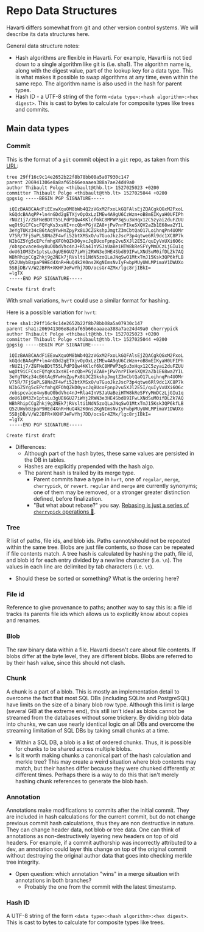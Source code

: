 # Repo Data Structures

Havarti differs somewhat from git and other version control systems.
We will describe its data structures here.

General data structure notes:

- Hash algorithms are flexible in Havarti.
  For example, Havarti is not tied down to a single algorithm like git is (i.e. sha1).
  The algorithm name is, along with the digest value,
  part of the lookup key for a data type.
  This is what makes it possible to swap algorithms at any time,
  even within the same repo.
  The algorithm name is also used in the hash for parent types.
- Hash ID - a UTF-8 string of the form `<data type>:<hash algorithm>:<hex digest>`.
  This is cast to bytes to calculate for composite types like trees and commits.

## Main data types

### Commit

This is the format of a `git` commit object in a `git` repo,
as taken from this [URL](https://wyag.thb.lt/#orgfe2859f):

```gitcommit
tree 29ff16c9c14e2652b22f8b78bb08a5a07930c147
parent 206941306e8a8af65b66eaaaea388a7ae24d49a0
author Thibault Polge <thibault@thb.lt> 1527025023 +0200
committer Thibault Polge <thibault@thb.lt> 1527025044 +0200
gpgsig -----BEGIN PGP SIGNATURE-----

 iQIzBAABCAAdFiEExwXquOM8bWb4Q2zVGxM2FxoLkGQFAlsEjZQACgkQGxM2FxoL
 kGQdcBAAqPP+ln4nGDd2gETXjvOpOxLzIMEw4A9gU6CzWzm+oB8mEIKyaH0UFIPh
 rNUZ1j7/ZGFNeBDtT55LPdPIQw4KKlcf6kC8MPWP3qSu3xHqx12C5zyai2duFZUU
 wqOt9iCFCscFQYqKs3xsHI+ncQb+PGjVZA8+jPw7nrPIkeSXQV2aZb1E68wa2YIL
 3eYgTUKz34cB6tAq9YwHnZpyPx8UJCZGkshpJmgtZ3mCbtQaO17LoihnqPn4UOMr
 V75R/7FjSuPLS8NaZF4wfi52btXMSxO/u7GuoJkzJscP3p4qtwe6Rl9dc1XC8P7k
 NIbGZ5Yg5cEPcfmhgXFOhQZkD0yxcJqBUcoFpnp2vu5XJl2E5I/quIyVxUXi6O6c
 /obspcvace4wy8uO0bdVhc4nJ+Rla4InVSJaUaBeiHTW8kReSFYyMmDCzLjGIu1q
 doU61OM3Zv1ptsLu3gUE6GU27iWYj2RWN3e3HE4Sbd89IFwLXNdSuM0ifDLZk7AQ
 WBhRhipCCgZhkj9g2NEk7jRVslti1NdN5zoQLaJNqSwO1MtxTmJ15Ksk3QP6kfLB
 Q52UWybBzpaP9HEd4XnR+HuQ4k2K0ns2KgNImsNvIyFwbpMUyUWLMPimaV1DWUXo
 5SBjDB/V/W2JBFR+XKHFJeFwYhj7DD/ocsGr4ZMx/lgc8rjIBkI=
 =lgTX
 -----END PGP SIGNATURE-----

Create first draft
```

With small variations, `hvrt` could use a similar format for hashing.

Here is a possible variation for `hvrt`:

```hvrtcommit
tree sha1:29ff16c9c14e2652b22f8b78bb08a5a07930c147
parent sha1:206941306e8a8af65b66eaaaea388a7ae24d49a0 cherrypick
author Thibault Polge <thibault@thb.lt> 1527025023 +0200
committer Thibault Polge <thibault@thb.lt> 1527025044 +0200
gpgsig -----BEGIN PGP SIGNATURE-----

 iQIzBAABCAAdFiEExwXquOM8bWb4Q2zVGxM2FxoLkGQFAlsEjZQACgkQGxM2FxoL
 kGQdcBAAqPP+ln4nGDd2gETXjvOpOxLzIMEw4A9gU6CzWzm+oB8mEIKyaH0UFIPh
 rNUZ1j7/ZGFNeBDtT55LPdPIQw4KKlcf6kC8MPWP3qSu3xHqx12C5zyai2duFZUU
 wqOt9iCFCscFQYqKs3xsHI+ncQb+PGjVZA8+jPw7nrPIkeSXQV2aZb1E68wa2YIL
 3eYgTUKz34cB6tAq9YwHnZpyPx8UJCZGkshpJmgtZ3mCbtQaO17LoihnqPn4UOMr
 V75R/7FjSuPLS8NaZF4wfi52btXMSxO/u7GuoJkzJscP3p4qtwe6Rl9dc1XC8P7k
 NIbGZ5Yg5cEPcfmhgXFOhQZkD0yxcJqBUcoFpnp2vu5XJl2E5I/quIyVxUXi6O6c
 /obspcvace4wy8uO0bdVhc4nJ+Rla4InVSJaUaBeiHTW8kReSFYyMmDCzLjGIu1q
 doU61OM3Zv1ptsLu3gUE6GU27iWYj2RWN3e3HE4Sbd89IFwLXNdSuM0ifDLZk7AQ
 WBhRhipCCgZhkj9g2NEk7jRVslti1NdN5zoQLaJNqSwO1MtxTmJ15Ksk3QP6kfLB
 Q52UWybBzpaP9HEd4XnR+HuQ4k2K0ns2KgNImsNvIyFwbpMUyUWLMPimaV1DWUXo
 5SBjDB/V/W2JBFR+XKHFJeFwYhj7DD/ocsGr4ZMx/lgc8rjIBkI=
 =lgTX
 -----END PGP SIGNATURE-----

Create first draft
```

- Differences:
  - Although part of the hash bytes,
    these same values are persisted in the DB in tables.
  - Hashes are explicitly prepended with the hash algo.
  - The parent hash is trailed by its merge type.
    - Parent commits have a type in `hvrt`,
      one of `regular`, `merge`, `cherrypick`, or `revert`.
      `regular` and `merge` are currently synonyms;
      one of them may be removed,
      or a stronger greater distinction defined,
      before finalization.
    - "But what about rebase?" you say.
      [Rebasing is just a series of `cherrypick` operations 🍒](https://stackoverflow.com/a/11837630/1733321).

### Tree

R list of paths, file ids, and blob ids. Paths cannot/should not be
repeated within the same tree. Blobs are just file contents, so those can be
repeated if file contents match. A tree hash is calculated by hashing the
path, file id, and blob id for each entry divided by a newline character (i.e.
`\n`). The values in each line are delimited by tab characters (i.e. `\t`).

- Should these be sorted or something? What is the ordering here?

### File id

<!--
FIXME: File ID is no longer a thing.
Remove this section and clarify.
Renames and copies are just tracked in commits by pointing to tree ids.
This also makes it possible to copy entire trees with a single directive.
-->

Reference to give provenance to paths; another way to say this is: a
file id tracks its parents file ids which allows us to explicitly know about
copies and renames.

### Blob

The raw binary data within a file.
Havarti doesn't care about file contents.
If blobs differ at the byte level, they are different blobs.
Blobs are referred to by their hash value, since this should not clash.

### Chunk

A chunk is a part of a blob.
This is mostly an implementation detail
to overcome the fact that most SQL DBs (including SQLite and PostgreSQL)
have limits on the size of a binary blob row type.
Although this limit is large (several GiB at the extreme end),
this still isn't ideal
as blobs cannot be streamed from the databases without some trickery.
By dividing blob data into chunks,
we can use nearly identical logic on all DBs
and overcome the streaming limitation of SQL DBs by taking small chunks at a time.

- Within a SQL DB, a blob is a list of ordered chunks.
  Thus, it is possible
  for chunks to be shared across multiple blobs.
- Is it worth making chunks a canonical part of the hash calculation and merkle tree?
  This may create a weird situation where blob contents may match,
  but their hashes differ because they were chunked differently at different times.
  Perhaps there is a way to do this
  that isn't merely hashing chunk references to generate the blob hash.

### Annotation

Annotations make modifications to commits after the initial commit.
They are included in hash calculations for the current commit,
but do not change previous commit hash calculations,
thus they are non destructive in nature.
They can change header data, not blob or tree data.
One can think of annotations as non-destructively layering new headers
on top of old headers.
For example, if a commit authorship was incorrectly attributed to a dev,
an annotation could layer this change on top of the original commit
without destroying the original author data
that goes into checking merkle tree integrity.

- Open question: which annotation "wins" in a merge situation with annotations
  in both branches?
  - Probably the one from the commit with the latest timestamp.

### Hash ID

A UTF-8 string of the form `<data type>:<hash algorithm>:<hex digest>`.
This is cast to bytes to calculate for composite types like trees.
